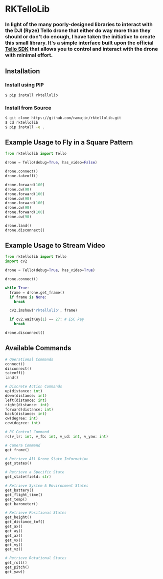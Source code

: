 # RKTelloLib

### In light of the many poorly-designed libraries to interact with the DJI (Ryze) Tello drone that either do way more than they should or don't do enough, I have taken the initiative to create this small library. It's a simple interface built upon the official [Tello SDK](https://dl-cdn.ryzerobotics.com/downloads/tello/20180910/Tello%20SDK%20Documentation%20EN_1.3.pdf) that allows you to control and interact with the drone with minimal effort.


## Installation

### Install using PIP

```bash
$ pip install rktellolib
```

### Install from Source

```bash
$ git clone https://github.com/ramujin/rktellolib.git
$ cd rktellolib
$ pip install -e .
```

## Example Usage to Fly in a Square Pattern

```python
from rktellolib import Tello

drone = Tello(debug=True, has_video=False)

drone.connect()
drone.takeoff()

drone.forward(100)
drone.cw(90)
drone.forward(100)
drone.cw(90)
drone.forward(100)
drone.cw(90)
drone.forward(100)
drone.cw(90)

drone.land()
drone.disconnect()
```

## Example Usage to Stream Video

```python
from rktellolib import Tello
import cv2

drone = Tello(debug=True, has_video=True)

drone.connect()

while True:
  frame = drone.get_frame()
  if frame is None:
    break

  cv2.imshow('rktellolib', frame)

  if cv2.waitKey(1) == 27: # ESC key
    break

drone.disconnect()
```

## Available Commands

```python
# Operational Commands
connect()
disconnect()
takeoff()
land()

# Discrete Action Commands
up(distance: int)
down(distance: int)
left(distance: int)
right(distance: int)
forward(distance: int)
back(distance: int)
cw(degree: int)
ccw(degree: int)

# RC Control Command
rc(v_lr: int, v_fb: int, v_ud: int, v_yaw: int)

# Camera Command
get_frame()

# Retrieve All Drone State Information
get_states()

# Retrieve a Specific State
get_state(field: str)

# Retrieve System & Environment States
get_battery()
get_flight_time()
get_temp()
get_barometer()

# Retrieve Positional States
get_height()
get_distance_tof()
get_ax()
get_ay()
get_az()
get_vx()
get_vy()
get_vz()

# Retrieve Rotational States
get_roll()
get_pitch()
get_yaw()
```
